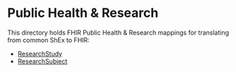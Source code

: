 # Public Health &amp; Research 

This directory holds FHIR Public Health &amp; Research mappings for translating from common ShEx to FHIR:
* [ResearchStudy](https://www.hl7.org/fhir/researchstudy.html)
* [ResearchSubject](https://www.hl7.org/fhir/researchsubject.html)
